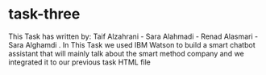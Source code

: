 # task-three
This Task has written by: Taif Alzahrani - Sara Alahmadi - Renad Alasmari  - Sara Alghamdi .
In This Task we used  IBM Watson to build a smart  chatbot assistant that will mainly talk about the smart method company and we integrated it to our previous task HTML file
